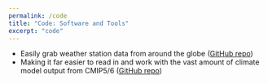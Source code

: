 ```yaml
---
permalink: /code
title: "Code: Software and Tools"
excerpt: "code"
---
```


* Easily grab weather station data from around the globe ([GitHub repo](https://github.com/scott-hosking/get_station_data))
* Making it far easier to read in and work with the vast amount of climate model output from CMIP5/6 ([GitHub repo](https://github.com/scott-hosking/baspy))
